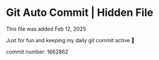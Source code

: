 # Git Auto Commit | Hidden File

This file was added Feb 12, 2025

Just for fun and keeping my daily git commit active 🤪

commit number: 1662862
